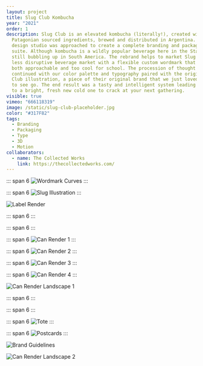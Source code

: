 ```yaml
---
layout: project
title: Slug Club Kombucha
year: "2021"
order: 1
description: Slug Club is an elevated kombucha (literally!), created with
  ​​Patagonian sourced ingredients, brewed and distributed in Argentina. Our
  design studio was approached to create a complete branding and packaging
  suite. Although kombucha is a wildly popular beverage here in the States, it’s
  still bubbling up in South America. The rebrand helps to market Slug Club in a
  less disruptive beverage market with a flexible custom wordmark that feels
  both approachable and too cool for school. The procession of thought is
  continued with our color palette and typography paired with the original Slug
  Club illustration, a piece of their original brand that we just loved too much
  to see go. The end result was a tasty and intelligent system leading the way
  to a bright, fresh new cold one to crack at your next gathering.
visible: true
vimeo: "666118319"
image: /static/slug-club-placeholder.jpg
color: "#317F82"
tags:
  - Branding
  - Packaging
  - Type
  - 3D
  - Motion
collaborators:
  - name: The Collected Works
    link: https://thecollectedworks.com/
---
```

<!-- <vimeo videoID="665367508" aspect-ratio="16 / 9"/> -->

<vimeo videoID="665811599" aspect-ratio="16 / 9"/>

::: span 6
![Wordmark Curves](/static/TheCollectedWorks_SlugClub_v1_2.jpg)
:::

::: span 6
![Slug Illustration](/static/TheCollectedWorks_SlugClub_v1_3.jpg)
:::

![Label Render](/static/TheCollectedWorks_SlugClub_v1_3-1.jpg)

<vimeo videoID="662009441" aspect-ratio="16 / 9"/>

::: span 6
<vimeo videoID="662009426" aspect-ratio="8 / 9"/>
:::

::: span 6
<vimeo videoID="662009451" aspect-ratio="8 / 9"/>
:::

<vimeo videoID="665743980" aspect-ratio="16 / 9"/>

<vimeo videoID="662090934" aspect-ratio="16 / 9"/>

::: span 6
![Can Render 1](/static/TheCollectedWorks_SlugClub_v1_6.jpg)
:::

::: span 6
![Can Render 2](/static/TheCollectedWorks_SlugClub_v1_7.jpg)
:::

::: span 6
![Can Render 3](/static/TheCollectedWorks_SlugClub_v1_8.jpg)
:::

::: span 6
![Can Render 4](/static/TheCollectedWorks_SlugClub_v1_9.jpg)
:::

![Can Render Landscape 1](/static/TheCollectedWorks_SlugClub_v1_1-1.jpg)

<vimeo videoID="664922114" aspect-ratio="16 / 9"/>

::: span 6
<vimeo videoID="665381449" aspect-ratio="8 / 9"/>
:::

::: span 6
<vimeo videoID="664933436" aspect-ratio="8 / 9"/>
:::

<vimeo videoID="664922132" aspect-ratio="16 / 9"/>

::: span 6
![Tote](/static/TheCollectedWorks_SlugClub_v1_13.jpg)
:::

::: span 6
![Postcards](/static/TheCollectedWorks_SlugClub_v2_16.jpg)
:::

<vimeo videoID="668807625" aspect-ratio="16 / 9"/>

![Brand Guidelines](/static/TheCollectedWorks_SlugClub_v2_Brand-Guidelines.jpg)

![Can Render Landscape 2](/static/TheCollectedWorks_SlugClub_v1_2-1.jpg)